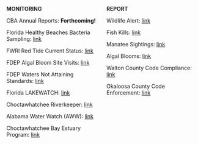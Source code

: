 <div class = 'row'>
<div class = 'col-md-2'></div>
<div class = 'col-md-8'>

<div style='display: flex; gap: 20px;'>
<div style='flex: 1;'>

<b>MONITORING</b>

CBA Annual Reports: <b>Forthcoming!</b>

Florida Healthy Beaches Bacteria Sampling: <a href='https://www.floridahealth.gov/environmental-health/beach-water-quality/' target='_blank'>link</a>

FWRI Red Tide Current Status: <a href='https://myfwc.com/research/redtide/statewide/' target='_blank'>link</a>

FDEP Algal Bloom Site Visits: <a href='https://fdep.maps.arcgis.com/apps/webappviewer/index.html?id=a91827d2b4fc4b739b999cf3c99307f1' target='_blank'>link</a>

FDEP Waters Not Attaining Standards: <a href='https://ca.dep.state.fl.us/mapdirect/?webmap=3047d3c29d0e4feeade418bf85c420c2' target='_blank'>link</a>

Florida LAKEWATCH: <a href='https://lakewatch.ifas.ufl.edu/' target='_blank'>link</a>

Choctawhatchee Riverkeeper: <a href='https://choctawhatcheeriver.org/' target='_blank'>link</a>

Alabama Water Watch (AWW): <a href='https://aaes.auburn.edu/alabamawaterwatch/' target='_blank'>link</a>

Choctawhatchee Bay Estuary Program: <a href='https://choctawbay.org/' target='_blank'>link</a>

</div>
<div style='flex: 1;'>

<b>REPORT</b>

Wildlife Alert: <a href='https://myfwc.com/contact/wildlife-alert/' target='_blank'>link</a>

Fish Kills: <a href='https://myfwc.com/research/saltwater/health/fish-kills-hotline/' target='_blank'>link</a>

Manatee Sightings: <a href='https://www.disl.edu/research/marine-mammal-research-program/manatee/' target='_blank'>link</a>

Algal Blooms: <a href='https://www.surveygizmo.com/s3/3444948/Algal-Bloom-Reporting-Form' target='_blank'>link</a>

Walton County Code Compliance: <a href='https://www.mywaltonfl.gov/90/Code-Compliance' target='_blank'>link</a>

Okaloosa County Code Enforcement: <a href='https://myokaloosa.com/gm/code-enforcement' target='_blank'>link</a>

</div>
</div>

</div>
<div class = 'col-md-2'></div>
</div>